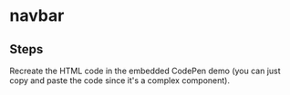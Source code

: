 # navbar

## Steps

Recreate the HTML code in the embedded CodePen demo (you can just copy and paste the code since it's a complex component).
